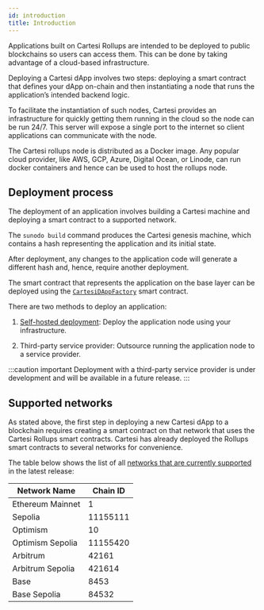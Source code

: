 ```yaml
---
id: introduction
title: Introduction
---
```


Applications built on Cartesi Rollups are intended to be deployed to public blockchains so users can access them. This can be done by taking advantage of a cloud-based infrastructure.

Deploying a Cartesi dApp involves two steps: deploying a smart contract that defines your dApp on-chain and then instantiating a node that runs the application’s intended backend logic.

To facilitate the instantiation of such nodes, Cartesi provides an infrastructure for quickly getting them running in the cloud so the node can be run 24/7. This server will expose a single port to the internet so client applications can communicate with the node.

The Cartesi rollups node is distributed as a Docker image. Any popular cloud provider, like AWS, GCP, Azure, Digital Ocean, or Linode, can run docker containers and hence can be used to host the rollups node. 


## Deployment process

The deployment of an application involves building a Cartesi machine and deploying a smart contract to a supported network.

The `sunodo build` command produces the Cartesi genesis machine, which contains a hash representing the application and its initial state. 


After deployment, any changes to the application code will generate a different hash and, hence, require another deployment.

The smart contract that represents the application on the base layer can be deployed using the [`CartesiDAppFactory`](../core-concepts/rollup-http-api/json-rpc/application-factory.md) smart contract.

There are two methods to deploy an application:

1. [Self-hosted deployment](../deployment/self-hosted.md): Deploy the application node using your infrastructure. 

2. Third-party service provider: Outsource running the application node to a service provider. 

:::caution important
Deployment with a third-party service provider is under development and will be available in a future release.
:::

## Supported networks

As stated above, the first step in deploying a new Cartesi dApp to a blockchain requires creating a smart contract on that network that uses the Cartesi Rollups smart contracts. Cartesi has already deployed the Rollups smart contracts to several networks for convenience.

The table below shows the list of all [networks that are currently supported](https://github.com/cartesi/rollups-contracts/tree/main/deployments) in the latest release:

| Network Name     | Chain ID |
| ---------------- | -------- |
| Ethereum Mainnet | 1        |
| Sepolia          | 11155111 |
| Optimism         | 10       |
| Optimism Sepolia | 11155420 |
| Arbitrum         | 42161    |
| Arbitrum Sepolia | 421614   |
| Base             | 8453     |
| Base Sepolia     | 84532    |
